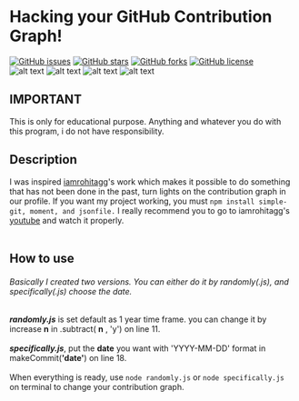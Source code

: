 # Hacking your GitHub Contribution Graph!
[![GitHub issues](https://img.shields.io/github/issues/X3N064/github_contribution_hacking)](https://github.com/X3N064/github_contribution_hacking/issues)
[![GitHub stars](https://img.shields.io/github/stars/X3N064/github_contribution_hacking)](https://github.com/X3N064/github_contribution_hacking/stargazers)
[![GitHub forks](https://img.shields.io/github/forks/X3N064/github_contribution_hacking)](https://github.com/X3N064/github_contribution_hacking/network)
<a href="https://github.com/X3N064/github_contribution_hacking/blob/main/LICENSE"><img alt="GitHub license" src="https://img.shields.io/github/license/X3N064/github_contribution_hacking"></a><br />
![alt text](https://badges.aleen42.com/src/javascript.svg)
![alt text](https://badges.aleen42.com/src/node.svg)
![alt text](https://badges.aleen42.com/src/github.svg)
![alt text](https://badges.aleen42.com/src/visual_studio_code.svg)
## IMPORTANT <br/>
This is only for educational purpose. Anything and whatever you do with this program, i do not have responsibility.<br/>
## Description <br/>
I was inspired [iamrohitagg](https://github.com/iamrohitagg/GitHub_Graph)'s work which makes it possible to do something that has not been done in the past, turn lights on the contribution graph in our profile.
If you want my project working, you must ``npm install simple-git, moment, and jsonfile.`` I really recommend you to go to iamrohitagg's [youtube](https://www.youtube.com/watch?v=2q--gA97caM) and watch it properly.
<br/>
<br/>
## How to use <br/>
###### Basically I created two versions. You can either do it by randomly(.js), and specifically(.js) choose the date. <br/>
***randomly.js*** is set default as 1 year time frame. you can change it by increase **n** in .subtract( **n** , 'y') on line 11. <br/><br/>
***specifically.js***, put the **date** you want with 'YYYY-MM-DD' format in makeCommit(**'date'**) on line 18.
<br/><br/>
When everything is ready, use `node randomly.js` or `node specifically.js` on terminal to change your contribution graph.
